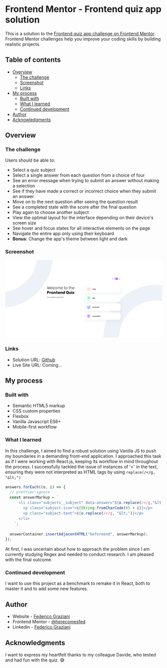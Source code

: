 # Frontend Mentor - Frontend quiz app solution

This is a solution to the [Frontend quiz app challenge on Frontend Mentor](https://www.frontendmentor.io/challenges/frontend-quiz-app-BE7xkzXQnU). Frontend Mentor challenges help you improve your coding skills by building realistic projects.

## Table of contents

- [Overview](#overview)
  - [The challenge](#the-challenge)
  - [Screenshot](#screenshot)
  - [Links](#links)
- [My process](#my-process)
  - [Built with](#built-with)
  - [What I learned](#what-i-learned)
  - [Continued development](#continued-development)
- [Author](#author)
- [Acknowledgments](#acknowledgments)

## Overview

### The challenge

Users should be able to:

- Select a quiz subject
- Select a single answer from each question from a choice of four
- See an error message when trying to submit an answer without making a selection
- See if they have made a correct or incorrect choice when they submit an answer
- Move on to the next question after seeing the question result
- See a completed state with the score after the final question
- Play again to choose another subject
- View the optimal layout for the interface depending on their device's screen size
- See hover and focus states for all interactive elements on the page
- Navigate the entire app only using their keyboard
- **Bonus**: Change the app's theme between light and dark

### Screenshot

![](./screenshot.jpg)

### Links

- Solution URL: [Github](https://github.com/herecomesfed/frontend-quiz-app)
- Live Site URL: Coming...

## My process

### Built with

- Semantic HTML5 markup
- CSS custom properties
- Flexbox
- Vanilla Javascript ES6+
- Mobile-first workflow

### What I learned

In this challenge, I aimed to find a robust solution using Vanilla JS to push my boundaries in a demanding front-end application. I approached this task as if I were working with React.js, keeping its workflow in mind throughout the process. I successfully tackled the issue of instances of '<' in the text, ensuring they were not interpreted as HTML tags by using `replace(/</g, "&lt;")`

```js
answers.forEach((o, i) => {
  // prettier-ignore
  const answerMarkup = `
      <li class="subjects__subject" data-answer="${o.replace(/</g,"&lt;")}" tabindex="0">
        <p class="subject-icon">${String.fromCharCode(65 + i)}</p>
        <p class="subject-text">${o.replace(/</g, "&lt;")}</p>
      </li>
    `;

  answerContainer.insertAdjacentHTML("beforeend", answerMarkup);
});
```

At first, I was uncertain about how to approach the problem since I am currently studying Regex and needed to conduct research. I am pleased with the final outcome.

### Continued development

I want to use this project as a benchmark to remake it in React, both to master it and to add some new features.

## Author

- Website - [Federico Graziani](https://grazianifederico.it)
- Frontend Mentor - [@herecomesfed](https://www.frontendmentor.io/profile/herecomesfed)
- Linkedin - [Federico Graziani](https://www.linkedin.com/in/federico-graziani)

## Acknowledgments

I want to express my heartfelt thanks to my colleague Davide, who tested and had fun with the quiz. 😅
